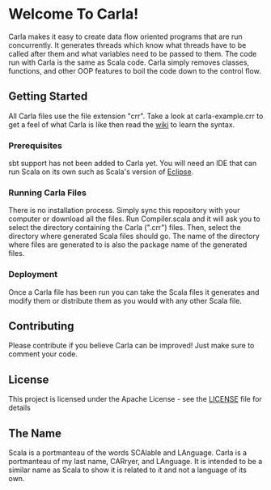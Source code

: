 # Welcome To Carla!

Carla makes it easy to create data flow oriented programs that are run concurrently.
It generates threads which know what threads have to be called after them and what variables need to be passed to them.
The code run with Carla is the same as Scala code.
Carla simply removes classes, functions, and other OOP features to boil the code down to the control flow.

## Getting Started

All Carla files use the file extension "crr". 
Take a look at carla-example.crr to get a feel of what Carla is like then read the [wiki](https://github.com/TobCar/carla/wiki) to learn the syntax.

### Prerequisites

sbt support has not been added to Carla yet.
You will need an IDE that can run Scala on its own such as Scala's version of [Eclipse](http://scala-ide.org).

### Running Carla Files

There is no installation process.
Simply sync this repository with your computer or download all the files.
Run Compiler.scala and it will ask you to select the directory containing the Carla (".crr") files.
Then, select the directory where generated Scala files should go.
The name of the directory where files are generated to is also the package name of the generated files.

### Deployment

Once a Carla file has been run you can take the Scala files it generates and modify them or distribute them as you would with any other Scala file.

## Contributing

Please contribute if you believe Carla can be improved! Just make sure to comment your code.

## License

This project is licensed under the Apache License - see the [LICENSE](LICENSE) file for details

## The Name

Scala is a portmanteau of the words SCAlable and LAnguage. Carla is a portmanteau of my last name, CARryer, and LAnguage.
It is intended to be a similar name as Scala to show it is related to it and not a language of its own.
